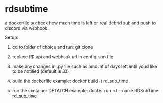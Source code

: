 # rdsubtime
a dockerfile to check how much time is left on real debrid sub and push to discord via webhook.

Setup:
1. cd to folder of choice and run:
git clone

2. replace RD api and webhook url in config.json file
3. make any changes in .py file such as amount of days left until youd like to be notified (default is 30)
4. build the dockerfile
   example: docker build -t rd_sub_time .
5. run the container DETATCH
   example: docker run -d --name RDSubTime rd_sub_time

